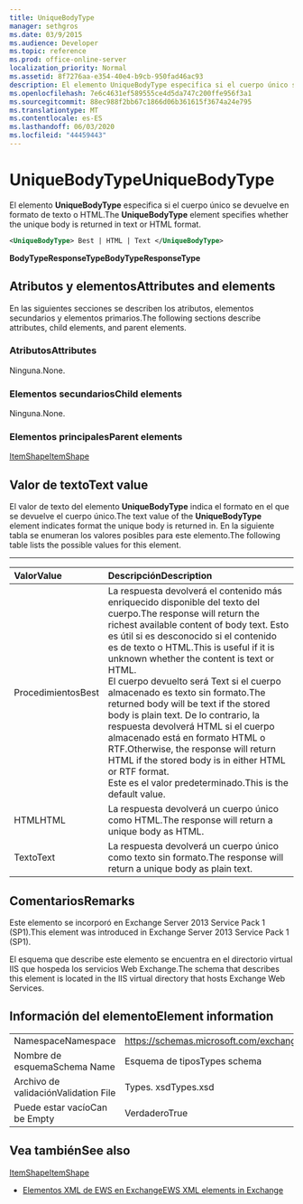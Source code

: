 ```yaml
---
title: UniqueBodyType
manager: sethgros
ms.date: 03/9/2015
ms.audience: Developer
ms.topic: reference
ms.prod: office-online-server
localization_priority: Normal
ms.assetid: 8f7276aa-e354-40e4-b9cb-950fad46ac93
description: El elemento UniqueBodyType especifica si el cuerpo único se devuelve en formato de texto o HTML.
ms.openlocfilehash: 7e6c4631ef589555ce4d5da747c200ffe956f3a1
ms.sourcegitcommit: 88ec988f2bb67c1866d06b361615f3674a24e795
ms.translationtype: MT
ms.contentlocale: es-ES
ms.lasthandoff: 06/03/2020
ms.locfileid: "44459443"
---
```

# <a name="uniquebodytype"></a><span data-ttu-id="ad67c-103">UniqueBodyType</span><span class="sxs-lookup"><span data-stu-id="ad67c-103">UniqueBodyType</span></span>

<span data-ttu-id="ad67c-104">El elemento **UniqueBodyType** especifica si el cuerpo único se devuelve en formato de texto o HTML.</span><span class="sxs-lookup"><span data-stu-id="ad67c-104">The **UniqueBodyType** element specifies whether the unique body is returned in text or HTML format.</span></span> 
  
```XML
<UniqueBodyType> Best | HTML | Text </UniqueBodyType>
```

 <span data-ttu-id="ad67c-105">**BodyTypeResponseType**</span><span class="sxs-lookup"><span data-stu-id="ad67c-105">**BodyTypeResponseType**</span></span>
## <a name="attributes-and-elements"></a><span data-ttu-id="ad67c-106">Atributos y elementos</span><span class="sxs-lookup"><span data-stu-id="ad67c-106">Attributes and elements</span></span>

<span data-ttu-id="ad67c-107">En las siguientes secciones se describen los atributos, elementos secundarios y elementos primarios.</span><span class="sxs-lookup"><span data-stu-id="ad67c-107">The following sections describe attributes, child elements, and parent elements.</span></span>
  
### <a name="attributes"></a><span data-ttu-id="ad67c-108">Atributos</span><span class="sxs-lookup"><span data-stu-id="ad67c-108">Attributes</span></span>

<span data-ttu-id="ad67c-109">Ninguna.</span><span class="sxs-lookup"><span data-stu-id="ad67c-109">None.</span></span>
  
### <a name="child-elements"></a><span data-ttu-id="ad67c-110">Elementos secundarios</span><span class="sxs-lookup"><span data-stu-id="ad67c-110">Child elements</span></span>

<span data-ttu-id="ad67c-111">Ninguna.</span><span class="sxs-lookup"><span data-stu-id="ad67c-111">None.</span></span>
  
### <a name="parent-elements"></a><span data-ttu-id="ad67c-112">Elementos principales</span><span class="sxs-lookup"><span data-stu-id="ad67c-112">Parent elements</span></span>

[<span data-ttu-id="ad67c-113">ItemShape</span><span class="sxs-lookup"><span data-stu-id="ad67c-113">ItemShape</span></span>](itemshape.md)
  
## <a name="text-value"></a><span data-ttu-id="ad67c-114">Valor de texto</span><span class="sxs-lookup"><span data-stu-id="ad67c-114">Text value</span></span>

<span data-ttu-id="ad67c-115">El valor de texto del elemento **UniqueBodyType** indica el formato en el que se devuelve el cuerpo único.</span><span class="sxs-lookup"><span data-stu-id="ad67c-115">The text value of the **UniqueBodyType** element indicates format the unique body is returned in.</span></span> <span data-ttu-id="ad67c-116">En la siguiente tabla se enumeran los valores posibles para este elemento.</span><span class="sxs-lookup"><span data-stu-id="ad67c-116">The following table lists the possible values for this element.</span></span> 
  
****

|<span data-ttu-id="ad67c-117">**Valor**</span><span class="sxs-lookup"><span data-stu-id="ad67c-117">**Value**</span></span>|<span data-ttu-id="ad67c-118">**Descripción**</span><span class="sxs-lookup"><span data-stu-id="ad67c-118">**Description**</span></span>|
|:-----|:-----|
|<span data-ttu-id="ad67c-119">Procedimientos</span><span class="sxs-lookup"><span data-stu-id="ad67c-119">Best</span></span>  <br/> |<span data-ttu-id="ad67c-120">La respuesta devolverá el contenido más enriquecido disponible del texto del cuerpo.</span><span class="sxs-lookup"><span data-stu-id="ad67c-120">The response will return the richest available content of body text.</span></span> <span data-ttu-id="ad67c-121">Esto es útil si es desconocido si el contenido es de texto o HTML.</span><span class="sxs-lookup"><span data-stu-id="ad67c-121">This is useful if it is unknown whether the content is text or HTML.</span></span>  <br/> <span data-ttu-id="ad67c-122">El cuerpo devuelto será Text si el cuerpo almacenado es texto sin formato.</span><span class="sxs-lookup"><span data-stu-id="ad67c-122">The returned body will be text if the stored body is plain text.</span></span> <span data-ttu-id="ad67c-123">De lo contrario, la respuesta devolverá HTML si el cuerpo almacenado está en formato HTML o RTF.</span><span class="sxs-lookup"><span data-stu-id="ad67c-123">Otherwise, the response will return HTML if the stored body is in either HTML or RTF format.</span></span>  <br/> <span data-ttu-id="ad67c-124">Este es el valor predeterminado.</span><span class="sxs-lookup"><span data-stu-id="ad67c-124">This is the default value.</span></span>  <br/> |
|<span data-ttu-id="ad67c-125">HTML</span><span class="sxs-lookup"><span data-stu-id="ad67c-125">HTML</span></span>  <br/> |<span data-ttu-id="ad67c-126">La respuesta devolverá un cuerpo único como HTML.</span><span class="sxs-lookup"><span data-stu-id="ad67c-126">The response will return a unique body as HTML.</span></span>  <br/> |
|<span data-ttu-id="ad67c-127">Texto</span><span class="sxs-lookup"><span data-stu-id="ad67c-127">Text</span></span>  <br/> |<span data-ttu-id="ad67c-128">La respuesta devolverá un cuerpo único como texto sin formato.</span><span class="sxs-lookup"><span data-stu-id="ad67c-128">The response will return a unique body as plain text.</span></span>  <br/> |
   
## <a name="remarks"></a><span data-ttu-id="ad67c-129">Comentarios</span><span class="sxs-lookup"><span data-stu-id="ad67c-129">Remarks</span></span>

<span data-ttu-id="ad67c-130">Este elemento se incorporó en Exchange Server 2013 Service Pack 1 (SP1).</span><span class="sxs-lookup"><span data-stu-id="ad67c-130">This element was introduced in Exchange Server 2013 Service Pack 1 (SP1).</span></span>
  
<span data-ttu-id="ad67c-131">El esquema que describe este elemento se encuentra en el directorio virtual IIS que hospeda los servicios Web Exchange.</span><span class="sxs-lookup"><span data-stu-id="ad67c-131">The schema that describes this element is located in the IIS virtual directory that hosts Exchange Web Services.</span></span>
  
## <a name="element-information"></a><span data-ttu-id="ad67c-132">Información del elemento</span><span class="sxs-lookup"><span data-stu-id="ad67c-132">Element information</span></span>

|||
|:-----|:-----|
|<span data-ttu-id="ad67c-133">Namespace</span><span class="sxs-lookup"><span data-stu-id="ad67c-133">Namespace</span></span>  <br/> |https://schemas.microsoft.com/exchange/services/2006/types  <br/> |
|<span data-ttu-id="ad67c-134">Nombre de esquema</span><span class="sxs-lookup"><span data-stu-id="ad67c-134">Schema Name</span></span>  <br/> |<span data-ttu-id="ad67c-135">Esquema de tipos</span><span class="sxs-lookup"><span data-stu-id="ad67c-135">Types schema</span></span>  <br/> |
|<span data-ttu-id="ad67c-136">Archivo de validación</span><span class="sxs-lookup"><span data-stu-id="ad67c-136">Validation File</span></span>  <br/> |<span data-ttu-id="ad67c-137">Types. xsd</span><span class="sxs-lookup"><span data-stu-id="ad67c-137">Types.xsd</span></span>  <br/> |
|<span data-ttu-id="ad67c-138">Puede estar vacío</span><span class="sxs-lookup"><span data-stu-id="ad67c-138">Can be Empty</span></span>  <br/> |<span data-ttu-id="ad67c-139">Verdadero</span><span class="sxs-lookup"><span data-stu-id="ad67c-139">True</span></span>  <br/> |
   
## <a name="see-also"></a><span data-ttu-id="ad67c-140">Vea también</span><span class="sxs-lookup"><span data-stu-id="ad67c-140">See also</span></span>



[<span data-ttu-id="ad67c-141">ItemShape</span><span class="sxs-lookup"><span data-stu-id="ad67c-141">ItemShape</span></span>](itemshape.md)


- [<span data-ttu-id="ad67c-142">Elementos XML de EWS en Exchange</span><span class="sxs-lookup"><span data-stu-id="ad67c-142">EWS XML elements in Exchange</span></span>](ews-xml-elements-in-exchange.md)

